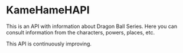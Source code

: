 # KameHameHAPI

This is an API with information about Dragon Ball Series. Here you can consult information from the characters, powers, places, etc.

This API is continuously improving.
